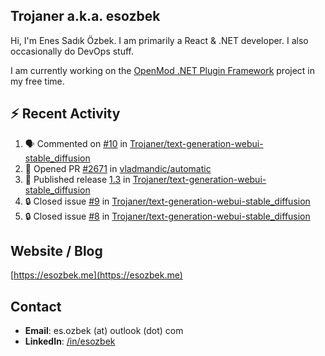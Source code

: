 ##  Trojaner a.k.a. esozbek
Hi, I'm Enes Sadık Özbek. I am primarily a React & .NET developer. I also occasionally do DevOps stuff.

I am currently working on the [OpenMod .NET Plugin Framework](https://github.com/openmod/openmod) project in my free time. 

## :zap: Recent Activity

<!--START_SECTION:activity-->
1. 🗣 Commented on [#10](https://github.com/Trojaner/text-generation-webui-stable_diffusion/issues/10#issuecomment-1872615460) in [Trojaner/text-generation-webui-stable_diffusion](https://github.com/Trojaner/text-generation-webui-stable_diffusion)
2. 💪 Opened PR [#2671](https://github.com/vladmandic/automatic/pull/2671) in [vladmandic/automatic](https://github.com/vladmandic/automatic)
3. 🚀 Published release [1.3](https://github.com/Trojaner/text-generation-webui-stable_diffusion/releases/tag/1.3) in [Trojaner/text-generation-webui-stable_diffusion](https://github.com/Trojaner/text-generation-webui-stable_diffusion)
4. 🔒 Closed issue [#9](https://github.com/Trojaner/text-generation-webui-stable_diffusion/issues/9) in [Trojaner/text-generation-webui-stable_diffusion](https://github.com/Trojaner/text-generation-webui-stable_diffusion)
5. 🔒 Closed issue [#8](https://github.com/Trojaner/text-generation-webui-stable_diffusion/issues/8) in [Trojaner/text-generation-webui-stable_diffusion](https://github.com/Trojaner/text-generation-webui-stable_diffusion)
<!--END_SECTION:activity-->

## Website / Blog
[https://esozbek.me](https://esozbek.me)

## Contact
- **Email**: es.ozbek (at) outlook (dot) com
- **LinkedIn**: [/in/esozbek](https://linkedin.com/in/esozbek)
